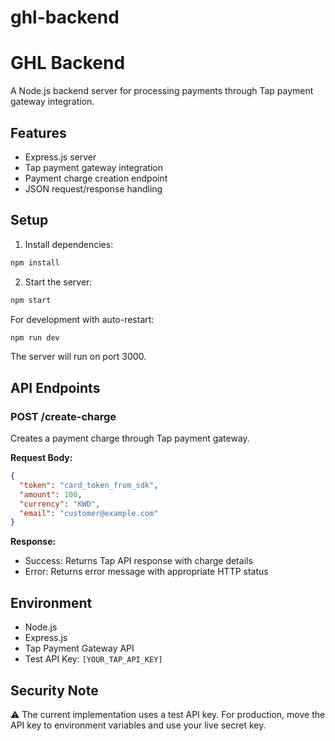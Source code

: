 # ghl-backend

# GHL Backend

A Node.js backend server for processing payments through Tap payment gateway integration.

## Features

- Express.js server
- Tap payment gateway integration
- Payment charge creation endpoint
- JSON request/response handling

## Setup

1. Install dependencies:
```bash
npm install
```

2. Start the server:
```bash
npm start
```

For development with auto-restart:
```bash
npm run dev
```

The server will run on port 3000.

## API Endpoints

### POST /create-charge

Creates a payment charge through Tap payment gateway.

**Request Body:**
```json
{
  "token": "card_token_from_sdk",
  "amount": 100,
  "currency": "KWD",
  "email": "customer@example.com"
}
```

**Response:**
- Success: Returns Tap API response with charge details
- Error: Returns error message with appropriate HTTP status

## Environment

- Node.js
- Express.js
- Tap Payment Gateway API
- Test API Key: `[YOUR_TAP_API_KEY]`

## Security Note

⚠️ The current implementation uses a test API key. For production, move the API key to environment variables and use your live secret key.
